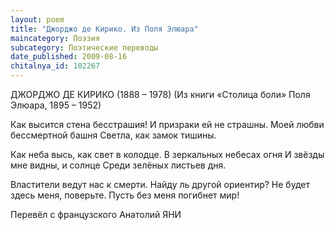 ```yaml
---
layout: poem
title: "Джорджо де Кирико. Из Поля Элюара"
maincategory: Поэзия
subcategory: Поэтические переводы
date_published: 2009-08-16
chitalnya_id: 102267
---
```




ДЖОРДЖО ДЕ КИРИКО (1888 – 1978)
(Из книги «Столица боли» Поля Элюара, 1895 – 1952)

Как высится стена бесстрашия!
И призраки ей не страшны.
Моей любви бессмертной башня
Светла, как замок тишины.

Как неба высь, как свет в колодце.
В зеркальных небесах огня
И звёзды мне видны, и солнце
Среди зелёных листьев дня.

Властители ведут нас к смерти.
Найду ль другой ориентир?
Не будет здесь меня, поверьте.
Пусть без меня погибнет мир!

Перевёл с французского Анатолий ЯНИ






